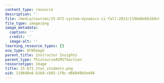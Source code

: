 ```yaml
---
content_type: resource
description: ''
file: /media/courses/15-872-system-dynamics-ii-fall-2013/1196d8e6b1b9cb921f8cd66949b5ed40_15-872_stat_students.png
file_type: image/png
image_metadata:
  caption: ''
  credit: ''
  image-alt: ''
learning_resource_types: []
ocw_type: OCWImage
parent_title: Instructor Insights
parent_type: ThisCourseAtMITSection
resourcetype: Image
title: 15-872_stat_students.png
uid: 1196d8e6-b1b9-cb92-1f8c-d66949b5ed40
---
```

